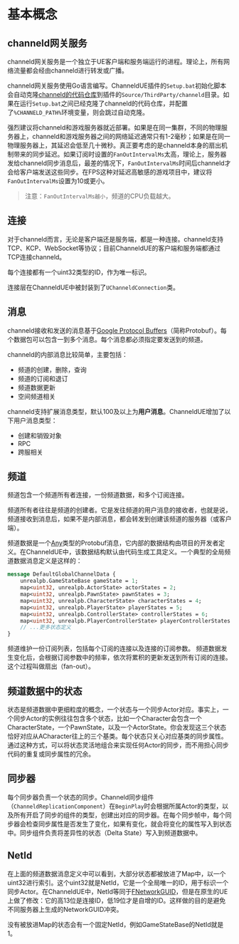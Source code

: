 # 基本概念
## channeld网关服务
channeld网关服务是一个独立于UE客户端和服务端运行的进程。理论上，所有网络流量都会经由channeld进行转发或广播。

channeld网关服务使用Go语言编写。ChanneldUE插件的`Setup.bat`初始化脚本会自动克隆[channeld的代码仓库](https://github.com/channeldorg/channeld)到插件的`Source/ThirdParty/channeld`目录。如果在运行`Setup.bat`之间已经克隆了channeld的代码仓库，并配置了`%CHANNELD_PATH%`环境变量，则会跳过自动克隆。

强烈建议将channeld和游戏服务器就近部署。如果是在同一集群，不同的物理服务器上，channeld和游戏服务器之间的网络延迟通常只有1-2毫秒；如果是在同一物理服务器上，其延迟会低至几十微秒。真正要考虑的是channeld本身的扇出机制带来的同步延迟。如果订阅时设置的`FanOutIntervalMs`太高，理论上，服务器发给channeld同步消息后，最差的情况下，`FanOutIntervalMs`时间后channeld才会给客户端发送这些同步。在FPS这种对延迟高敏感的游戏项目中，建议将`FanOutIntervalMs`设置为10或更小。

>注意：`FanOutIntervalMs越小`，频道的CPU负载越大。

## 连接
对于channeld而言，无论是客户端还是服务端，都是一种连接。channeld支持TCP、KCP、WebSocket等协议；目前ChanneldUE的客户端和服务端都通过TCP连接channeld。

每个连接都有一个uint32类型的ID，作为唯一标识。

连接层在ChanneldUE中被封装到了`UChanneldConnection`类。

## 消息
channeld接收和发送的消息基于[Google Protocol Buffers](https://protobuf.dev/)（简称Protobuf）。每个数据包可以包含一到多个消息。每个消息都必须指定要发送到的频道。

channeld的内部消息比较简单，主要包括：
- 频道的创建，删除，查询
- 频道的订阅和退订
- 频道数据更新
- 空间频道相关

channeld支持扩展消息类型，默认100及以上为**用户消息**。ChanneldUE增加了以下用户消息类型：
- 创建和销毁对象
- RPC
- 跨服相关

## 频道
频道包含一个频道所有者连接，一份频道数据，和多个订阅连接。

频道所有者往往是频道的创建者。它是发往频道的用户消息的接收者，也就是说，频道接收到消息后，如果不是内部消息，都会转发到创建该频道的服务器（或客户端）。

频道数据是一个[Any](https://protobuf.dev/programming-guides/proto3/#any)类型的Protobuf消息，它内部的数据结构由项目的开发者定义。在ChanneldUE中，该数据结构默认由代码生成工具定义。一个典型的全局频道数据消息定义是这样的：
```protobuf
message DefaultGlobalChannelData {
    unrealpb.GameStateBase gameState = 1;
    map<uint32, unrealpb.ActorState> actorStates = 2;
    map<uint32, unrealpb.PawnState> pawnStates = 3;
    map<uint32, unrealpb.CharacterState> characterStates = 4;
    map<uint32, unrealpb.PlayerState> playerStates = 5;
    map<uint32, unrealpb.ControllerState> controllerStates = 6;
    map<uint32, unrealpb.PlayerControllerState> playerControllerStates = 7;
    // ...更多状态定义
}
```

频道维护一份订阅列表，包括每个订阅的连接以及连接的订阅参数。
频道数据发生变化后，会根据订阅参数中的频率，依次将累积的更新发送到所有订阅的连接。这个过程叫做扇出（fan-out）。

## 频道数据中的状态
状态是频道数据中更细粒度的概念，一个状态与一个同步Actor对应。事实上，一个同步Actor的实例往往包含多个状态，比如一个Character会包含一个CharacterState，一个PawnState，以及一个ActorState。你会发现这三个状态恰好对应从ACharacter往上的三个基类。每个状态只关心对应基类的同步属性。通过这种方式，可以将状态灵活地组合来实现任何Actor的同步，而不用担心同步代码的重复或同步属性的冗余。

## 同步器
每个同步器负责一个状态的同步。Channeld同步组件（`ChanneldReplicationComponent`）在`BeginPlay`时会根据所属Actor的类型，以及所有开启了同步的组件的类型，创建出对应的同步器。在每个同步帧中，每个同步器会检查同步属性是否发生了变化，如果有变化，就会将变化的属性写入到状态中。同步组件负责将差异性的状态（Delta State）写入到频道数据中。

## NetId
在上面的频道数据消息定义中可以看到，大部分状态都被放进了Map中，以一个uint32进行索引。这个uint32就是NetId，它是一个全局唯一的ID，用于标识一个同步Actor。在ChanneldUE中，NetId等同于[FNetworkGUID](https://docs.unrealengine.com/4.27/en-US/API/Runtime/Core/Misc/FNetworkGUID/)，但是在原生的UE上做了修改：它的高13位是连接ID，低19位才是自增的ID。这样做的目的是避免不同服务器上生成的NetworkGUID冲突。

没有被放进Map的状态会有一个固定NetId，例如GameStateBase的NetId就是1。
